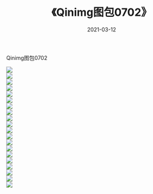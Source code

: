 ﻿---
layout: post
title:  《Qinimg图包0702》
date:   2021-03-12
img: http://imgx.orgx.ga/Qinimg图包/Qinimg图包0702/000.jpg
categories: [美女, 清纯, 唯美]
---

Qinimg图包0702

 ![](http://imgx.orgx.ga/Qinimg图包/Qinimg图包0702/001.jpg) <br>![](http://imgx.orgx.ga/Qinimg图包/Qinimg图包0702/002.jpg) <br>![](http://imgx.orgx.ga/Qinimg图包/Qinimg图包0702/003.jpg) <br>![](http://imgx.orgx.ga/Qinimg图包/Qinimg图包0702/004.jpg) <br>![](http://imgx.orgx.ga/Qinimg图包/Qinimg图包0702/005.jpg) <br>![](http://imgx.orgx.ga/Qinimg图包/Qinimg图包0702/006.jpg) <br>![](http://imgx.orgx.ga/Qinimg图包/Qinimg图包0702/007.jpg) <br>![](http://imgx.orgx.ga/Qinimg图包/Qinimg图包0702/008.jpg) <br>![](http://imgx.orgx.ga/Qinimg图包/Qinimg图包0702/009.jpg) <br>![](http://imgx.orgx.ga/Qinimg图包/Qinimg图包0702/010.jpg) <br>![](http://imgx.orgx.ga/Qinimg图包/Qinimg图包0702/011.jpg) <br>![](http://imgx.orgx.ga/Qinimg图包/Qinimg图包0702/012.jpg) <br>![](http://imgx.orgx.ga/Qinimg图包/Qinimg图包0702/013.jpg) <br>![](http://imgx.orgx.ga/Qinimg图包/Qinimg图包0702/014.jpg) <br>![](http://imgx.orgx.ga/Qinimg图包/Qinimg图包0702/015.jpg) <br>![](http://imgx.orgx.ga/Qinimg图包/Qinimg图包0702/016.jpg) <br>![](http://imgx.orgx.ga/Qinimg图包/Qinimg图包0702/017.jpg) <br>![](http://imgx.orgx.ga/Qinimg图包/Qinimg图包0702/018.jpg) <br>![](http://imgx.orgx.ga/Qinimg图包/Qinimg图包0702/019.jpg) <br>![](http://imgx.orgx.ga/Qinimg图包/Qinimg图包0702/020.jpg) <br>